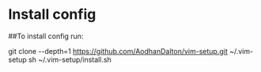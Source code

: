 <h1>Install config</h1>

##To install config run:

git clone --depth=1 https://github.com/AodhanDalton/vim-setup.git ~/.vim-setup
sh ~/.vim-setup/install.sh
